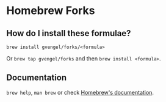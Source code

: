 # Homebrew Forks

## How do I install these formulae?

`brew install gvengel/forks/<formula>`

Or `brew tap gvengel/forks` and then `brew install <formula>`.

## Documentation

`brew help`, `man brew` or check [Homebrew's documentation](https://docs.brew.sh).
